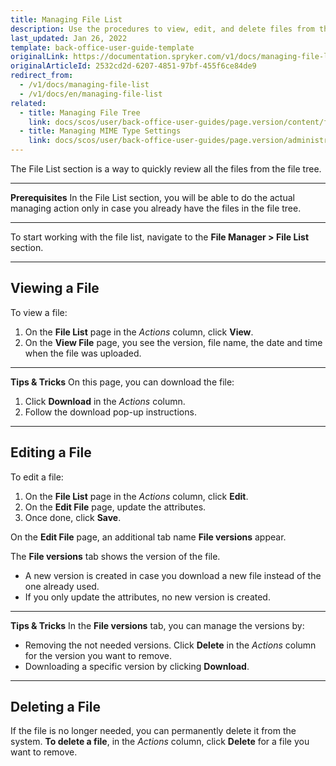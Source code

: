 ```yaml
---
title: Managing File List
description: Use the procedures to view, edit, and delete files from the system in the Back Office.
last_updated: Jan 26, 2022
template: back-office-user-guide-template
originalLink: https://documentation.spryker.com/v1/docs/managing-file-list
originalArticleId: 2532cd2d-6207-4851-97bf-455f6ce84de9
redirect_from:
  - /v1/docs/managing-file-list
  - /v1/docs/en/managing-file-list
related:
  - title: Managing File Tree
    link: docs/scos/user/back-office-user-guides/page.version/content/file-manager/managing-file-tree.html
  - title: Managing MIME Type Settings
    link: docs/scos/user/back-office-user-guides/page.version/administration/mime-type-settings/managing-mime-type-settings.html
---
```


The File List section is a way to quickly review all the files from the file tree.
***
**Prerequisites**
In the File List section, you will be able to do the actual managing action only in case you already have the files in the file tree.
*** 
To start working with the file list, navigate to the **File Manager > File List** section.
***
## Viewing a File
To view a file:
1. On the **File List** page in the _Actions_ column, click **View**.
2. On the **View File** page, you see the version, file name, the date and time when the file was uploaded.
***
**Tips & Tricks**
On this page, you can download the file:
1. Click **Download** in the _Actions_ column.
2. Follow the download pop-up instructions.
***
## Editing a File
To edit a file:
1. On the **File List** page in the _Actions_ column, click **Edit**.
2. On the **Edit File** page, update the attributes.
3. Once done, click **Save**.

On the **Edit File** page, an additional tab name **File versions** appear.

The **File versions** tab shows the version of the file. 
* A new version is created in case you download a new file instead of the one already used. 
* If you only update the attributes, no new version is created.
***
**Tips & Tricks**
In the **File versions** tab, you can manage the versions by:
* Removing the not needed versions. Click **Delete** in the _Actions_ column for the version you want to remove.
* Downloading a specific version by clicking **Download**.
***
## Deleting a File
If the file is no longer needed, you can permanently delete it from the system.
**To delete a file**, in the _Actions_ column, click **Delete** for a file you want to remove.
